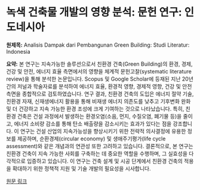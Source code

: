 # 녹색 건축물 개발의 영향 분석: 문헌 연구: 인도네시아

**원제목:** Analisis Dampak dari Pembangunan Green Building: Studi Literatur: Indonesia

**요약:** 본 연구는 지속가능한 솔루션으로서 친환경 건축(Green Building)의 환경, 경제, 건강 및 안전, 에너지 효율 측면에서의 영향을 체계적 문헌고찰(systematic literature review)을 통해 분석한 논문입니다.  Scopus 및 Google Scholar에 등재된 지난 20년간의 저널과 학술자료를 분석하여 에너지 효율, 환경적 영향, 경제적 영향, 건강 및 안전 측면을 종합적으로 검토하였습니다.  연구 결과, 친환경 건축의 도입은 에너지 절약 기술, 친환경 자재, 신재생에너지 활용을 통해 비재생 에너지 의존도를 낮추고 기후변화 완화 및 더 건강하고 지속 가능한 환경 조성에 크게 기여하는 것으로 나타났습니다.  특히, 친환경 건축은 건설 과정에서 발생하는 환경오염(소음, 먼지, 수질오염, 폐기물 등)을 줄이고, 에너지 소비량 감소를 통해 탄소 배출량을 감소시키는 효과가 있다는 점을 강조합니다.  이 연구는 건설 산업의 지속가능성을 향상시키기 위한 전략적 의사결정에 유용한 정보를 제공하며,  순환경제(circular economy) 및 생애주기평가(life cycle assessment)와 같은 개념과의 연관성 또한 고려하고 있습니다.  결론적으로, 본 연구는 친환경 건축이 지속 가능한 사회를 구축하는 데 중요한 역할을 수행하며,  그 실효성을 다각적으로 입증하고 있습니다.  이 연구는  건축 설계 및 시공 단계에서 친환경 건축의 적용을 확대하기 위한 정책적 지원 및 기술 개발의 필요성을 시사합니다.

[원문 링크](https://ojs.um-palembang.ac.id/index.php/arsir/article/download/593/340)
